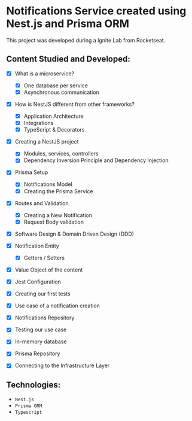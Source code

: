 # Notifications Service created using Nest.js and Prisma ORM

This project was developed during a Ignite Lab from Rocketseat.

## Content Studied and Developed:

- [x] What is a microservice?
  - [x] One database per service
  - [x] Asynchronous communication
- [x] How is NestJS different from other frameworks?
  - [x] Application Architecture
  - [x] Integrations
  - [x] TypeScript & Decorators
- [x] Creating a NestJS project
  - [x] Modules, services, controllers
  - [x] Dependency Inversion Principle and Dependency Injection
- [x] Prisma Setup
  - [x] Notifications Model
  - [x] Creating the Prisma Service
- [x] Routes and Validation
  - [x] Creating a New Notification
  - [x] Request Body validation
- [x] Software Design & Domain Driven Design (DDD)
- [x] Notification Entity
  - [x] Getters / Setters
- [x] Value Object of the content
- [x] Jest Configuration
- [x] Creating our first tests
- [x] Use case of a notification creation
- [x] Notifications Repository
- [x] Testing our use case
- [x] In-memory database
- [x] Prisma Repository
- [x] Connecting to the Infrastructure Layer


## Technologies:

- ``Nest.js``
- ``Prisma ORM``
- ``Typescript``